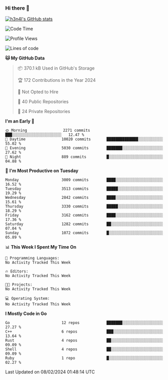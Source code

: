 ### Hi there 👋

[![h3n4l's GitHub stats](https://github-readme-stats.vercel.app/api?username=h3n4l&count_private=true&show_icons=true&theme=radical)](https://github.com/h3n4l/github-readme-stats)

<!--START_SECTION:waka-->
![Code Time](http://img.shields.io/badge/Code%20Time-1%2C836%20hrs%2017%20mins-blue)

![Profile Views](http://img.shields.io/badge/Profile%20Views-0-blue)

![Lines of code](https://img.shields.io/badge/From%20Hello%20World%20I%27ve%20Written-5.2%20million%20lines%20of%20code-blue)

**🐱 My GitHub Data** 

> 📦 370.1 kB Used in GitHub's Storage 
 > 
> 🏆 172 Contributions in the Year 2024
 > 
> 🚫 Not Opted to Hire
 > 
> 📜 40 Public Repositories 
 > 
> 🔑 24 Private Repositories 
 > 
**I'm an Early 🐤** 

```text
🌞 Morning                2271 commits        ███░░░░░░░░░░░░░░░░░░░░░░   12.47 % 
🌆 Daytime                10020 commits       ██████████████░░░░░░░░░░░   55.02 % 
🌃 Evening                5030 commits        ███████░░░░░░░░░░░░░░░░░░   27.62 % 
🌙 Night                  889 commits         █░░░░░░░░░░░░░░░░░░░░░░░░   04.88 % 
```
📅 **I'm Most Productive on Tuesday** 

```text
Monday                   3009 commits        ████░░░░░░░░░░░░░░░░░░░░░   16.52 % 
Tuesday                  3513 commits        █████░░░░░░░░░░░░░░░░░░░░   19.29 % 
Wednesday                2842 commits        ████░░░░░░░░░░░░░░░░░░░░░   15.61 % 
Thursday                 3330 commits        █████░░░░░░░░░░░░░░░░░░░░   18.29 % 
Friday                   3162 commits        ████░░░░░░░░░░░░░░░░░░░░░   17.36 % 
Saturday                 1282 commits        ██░░░░░░░░░░░░░░░░░░░░░░░   07.04 % 
Sunday                   1072 commits        █░░░░░░░░░░░░░░░░░░░░░░░░   05.89 % 
```


📊 **This Week I Spent My Time On** 

```text
💬 Programming Languages: 
No Activity Tracked This Week

🔥 Editors: 
No Activity Tracked This Week

🐱‍💻 Projects: 
No Activity Tracked This Week

💻 Operating System: 
No Activity Tracked This Week
```

**I Mostly Code in Go** 

```text
Go                       12 repos            ███████░░░░░░░░░░░░░░░░░░   27.27 % 
C++                      6 repos             ███░░░░░░░░░░░░░░░░░░░░░░   13.64 % 
Rust                     4 repos             ██░░░░░░░░░░░░░░░░░░░░░░░   09.09 % 
Shell                    4 repos             ██░░░░░░░░░░░░░░░░░░░░░░░   09.09 % 
Ruby                     1 repo              █░░░░░░░░░░░░░░░░░░░░░░░░   02.27 % 
```




 Last Updated on 08/02/2024 01:48:14 UTC
<!--END_SECTION:waka-->

